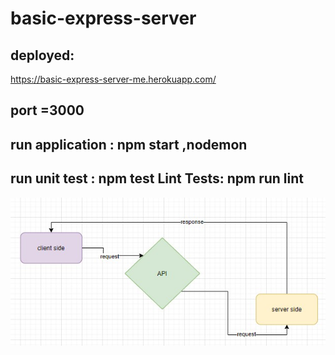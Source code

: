 # basic-express-server

## deployed:

https://basic-express-server-me.herokuapp.com/


## port =3000

## run application : npm start ,nodemon

## run  unit test : npm test  Lint Tests: npm run lint


![](uml.jpg)